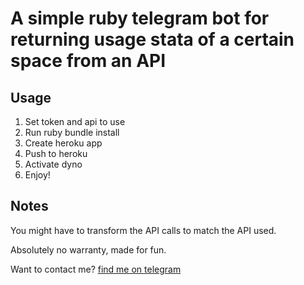 # A simple ruby telegram bot for returning usage stata of a certain space from an API

## Usage

1. Set token and api to use
2. Run ruby bundle install
3. Create heroku app
4. Push to heroku
5. Activate dyno
6. Enjoy!

## Notes

You might have to transform the API calls to match the API used.

Absolutely no warranty, made for fun.

Want to contact me? [find me on telegram](t.me/indeksi)